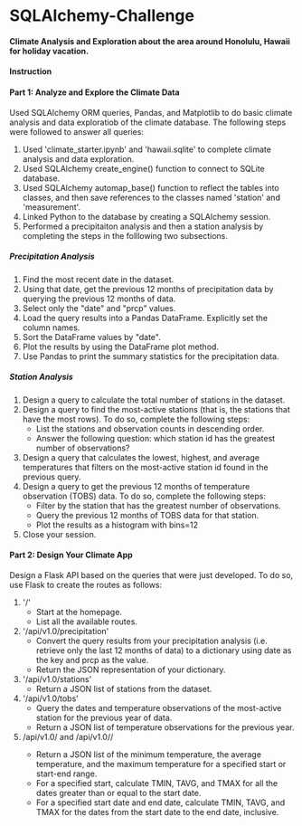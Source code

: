 # SQLAlchemy-Challenge

#### Climate Analysis and Exploration about the area around Honolulu, Hawaii for holiday vacation.

#### Instruction 

#### Part 1: Analyze and Explore the Climate Data

Used SQLAlchemy ORM queries, Pandas, and Matplotlib to do basic climate analysis and data exploratiob of the climate database.
The following steps were followed to answer all queries:
1. Used 'climate_starter.ipynb' and 'hawaii.sqlite' to complete climate analysis and data exploration.
2. Used SQLAlchemy create_engine() function to connect to SQLite database.
3. Used SQLAlchemy automap_base() function to reflect the tables into classes, and then save references to the classes named 'station' and 'measurement'.
4. Linked Python to the database by creating a SQLAlchemy session.
5. Performed a precipitaiton analysis and then a station analysis by completing the steps in the folllowing two subsections.

##### Precipitation Analysis
1. Find the most recent date in the dataset.
2. Using that date, get the previous 12 months of precipitation data by querying the previous 12 months of data.
3. Select only the "date" and "prcp" values.
4. Load the query results into a Pandas DataFrame. Explicitly set the column names.
5. Sort the DataFrame values by "date".
6. Plot the results by using the DataFrame plot method.
7. Use Pandas to print the summary statistics for the precipitation data.

##### Station Analysis
1. Design a query to calculate the total number of stations in the dataset.
2. Design a query to find the most-active stations (that is, the stations that have the most rows).
   To do so, complete the following steps:
   - List the stations and observation counts in descending order.
   - Answer the following question: which station id has the greatest number of observations?
3. Design a query that calculates the lowest, highest, and average temperatures that filters on the most-active station id found in the previous query.
4. Design a query to get the previous 12 months of temperature observation (TOBS) data.
   To do so, complete the following steps:
   - Filter by the station that has the greatest number of observations.
   - Query the previous 12 months of TOBS data for that station.
   - Plot the results as a histogram with bins=12
6. Close your session.

#### Part 2: Design Your Climate App
Design a Flask API based on the queries that were just developed. 
To do so, use Flask to create the routes as follows:
1. '/'
   - Start at the homepage.
   - List all the available routes.
2. '/api/v1.0/precipitation'
   - Convert the query results from your precipitation analysis (i.e. retrieve only the last 12 months of data) to a dictionary
     using date as the key and prcp as the value.
   - Return the JSON representation of your dictionary.
3. '/api/v1.0/stations'
   - Return a JSON list of stations from the dataset.
4. '/api/v1.0/tobs'
   - Query the dates and temperature observations of the most-active station for the previous year of data.
   - Return a JSON list of temperature observations for the previous year.
5. /api/v1.0/<start> and /api/v1.0/<start>/<end>
   - Return a JSON list of the minimum temperature, the average temperature, and the maximum temperature for a specified start or start-end range.
   - For a specified start, calculate TMIN, TAVG, and TMAX for all the dates greater than or equal to the start date.
   - For a specified start date and end date, calculate TMIN, TAVG, and TMAX for the dates from the start date to the end date, inclusive.
     
